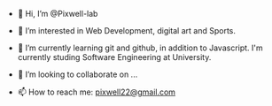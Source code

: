 - 👋 Hi, I’m @Pixwell-lab


- 👀 I’m interested in Web Development, digital art and Sports.
- 🌱 I’m currently learning git and github, in addition to Javascript. I'm currently studing Software Engineering at University.
- 💞️ I’m looking to collaborate on ...
- 📫 How to reach me: pixwell22@gmail.com

<!---
Pixwell-lab/Pixwell-lab is a ✨ special ✨ repository because its `README.md` (this file) appears on your GitHub profile.
You can click the Preview link to take a look at your changes.
--->
